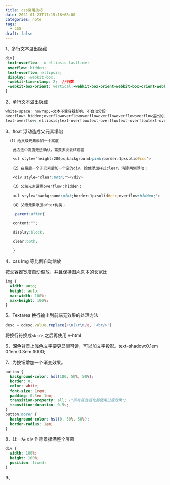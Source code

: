 ```yaml
---
title: css常用技巧
date: 2021-01-23T17:15:18+08:00
categories: note
tags:
  - CSS
draft: false
---
```


1、多行文本溢出隐藏

<!--more-->

```css
div{
 text-overflow: -o-ellipsis-lastline;
 overflow: hidden;
 text-overflow: ellipsis;
 display: -webkit-box;
 -webkit-line-clamp: 2;  //行数
 -webkit-box-orient: vertical;-webkit-box-orient-webkit-box-orient-webkit-box-orient-webkit-box-orient-webkit-box-orient-webkit-box-orient
}
```

2、单行文本溢出隐藏

```css
white-space: nowrap;–文本不受容器影响，不自动分段
overflow: hidden;overflowoverflowoverflowoverflowoverflowoverflow溢出的文本不可见
text-overflow: ellipsis;text-overflowtext-overflowtext-overflowtext-overflowtext-overflowtext-overflow
```

3、float 浮动造成父元素塌陷

```css
 （1）给父级元素添加一个高度

　　此方法中高度无法确认，需要多次尝试设置

　　<ul style="height:200px;background:pink;border:1pxsolid#ccc">

　　（2）在最后一个子元素后加一个空的div，给他添加样式clear，清除两侧浮动；

　　<div style="clear:both;"></div>

　　（3）父级元素设置overflow：hidden；

　　<ul style="background:pink;border:1pxsolid#ccc;overflow:hidden;">

　　（4）父级元素添加after伪类；

　　.parent:after{

　　content:"";

　　display:block;

　　clear:both;

　　}
```

4、css Img 等比例自动缩放

按父容器宽度自动缩放，并且保持图片原本的长宽比

```css
img {
  width: auto;
  height: auto;
  max-width: 100%;
  max-height: 100%;
}
```

5、Textarea 换行输出到前端无效果的处理方法

```javascript
desc = odesc.value.replace(/\n|\r\n/g, '<br/>')
```

将换行符换成`<br/>`,之后再使用 v-html

6、深色背景上浅色文字要更显眼可读，可以加文字投影。text-shadow:0.1em 0.1em 0.3em #000;

7、为按钮增加一个渐变效果。

```css
button {
  background-color: hsl(180, 50%, 50%);
  border: 0;
  color: white;
  font-size: 1rem;
  padding: 0.3em 1em;
  transition-property: all; /*所有属性变化都使用过度效果*/
  transition-duration: 0.5s;
}
button:hover {
  background-color: hsl(0, 50%, 50%);
  border-radius: 1em;
}
```

8、让一块 div 作背景撑满整个屏幕

```css
div {
  width: 100%;
  height: 100%;
  position: fixed;
}
```

9、
